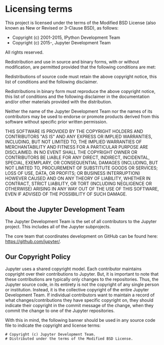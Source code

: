 # Licensing terms

This project is licensed under the terms of the Modified BSD License
(also known as New or Revised or 3-Clause BSD), as follows:

- Copyright (c) 2001-2015, IPython Development Team
- Copyright (c) 2015-, Jupyter Development Team

All rights reserved.

Redistribution and use in source and binary forms, with or without modification, are permitted provided that the
following conditions are met:

Redistributions of source code must retain the above copyright notice, this list of conditions and the following
disclaimer.

Redistributions in binary form must reproduce the above copyright notice, this list of conditions and the following
disclaimer in the documentation and/or other materials provided with the distribution.

Neither the name of the Jupyter Development Team nor the names of its contributors may be used to endorse or promote
products derived from this software without specific prior written permission.

THIS SOFTWARE IS PROVIDED BY THE COPYRIGHT HOLDERS AND CONTRIBUTORS "AS IS" AND ANY EXPRESS OR IMPLIED WARRANTIES,
INCLUDING, BUT NOT LIMITED TO, THE IMPLIED WARRANTIES OF MERCHANTABILITY AND FITNESS FOR A PARTICULAR PURPOSE ARE
DISCLAIMED. IN NO EVENT SHALL THE COPYRIGHT OWNER OR CONTRIBUTORS BE LIABLE FOR ANY DIRECT, INDIRECT, INCIDENTAL,
SPECIAL, EXEMPLARY, OR CONSEQUENTIAL DAMAGES (INCLUDING, BUT NOT LIMITED TO, PROCUREMENT OF SUBSTITUTE GOODS OR
SERVICES; LOSS OF USE, DATA, OR PROFITS; OR BUSINESS INTERRUPTION) HOWEVER CAUSED AND ON ANY THEORY OF LIABILITY,
WHETHER IN CONTRACT, STRICT LIABILITY, OR TORT (INCLUDING NEGLIGENCE OR OTHERWISE) ARISING IN ANY WAY OUT OF THE USE OF
THIS SOFTWARE, EVEN IF ADVISED OF THE POSSIBILITY OF SUCH DAMAGE.

## About the Jupyter Development Team

The Jupyter Development Team is the set of all contributors to the Jupyter project. This includes all of the Jupyter
subprojects.

The core team that coordinates development on GitHub can be found here:
https://github.com/jupyter/.

## Our Copyright Policy

Jupyter uses a shared copyright model. Each contributor maintains copyright over their contributions to Jupyter. But, it
is important to note that these contributions are typically only changes to the repositories. Thus, the Jupyter source
code, in its entirety is not the copyright of any single person or institution. Instead, it is the collective copyright
of the entire Jupyter Development Team. If individual contributors want to maintain a record of what
changes/contributions they have specific copyright on, they should indicate their copyright in the commit message of the
change, when they commit the change to one of the Jupyter repositories.

With this in mind, the following banner should be used in any source code file to indicate the copyright and license
terms:

    # Copyright (c) Jupyter Development Team.
    # Distributed under the terms of the Modified BSD License.
